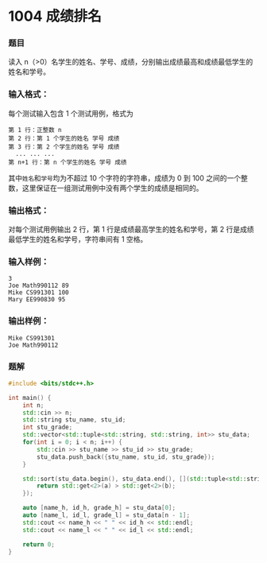 # 1004 成绩排名

### 题目

读入 n（>0）名学生的姓名、学号、成绩，分别输出成绩最高和成绩最低学生的姓名和学号。

### 输入格式：

每个测试输入包含 1 个测试用例，格式为

```
第 1 行：正整数 n
第 2 行：第 1 个学生的姓名 学号 成绩
第 3 行：第 2 个学生的姓名 学号 成绩
  ... ... ...
第 n+1 行：第 n 个学生的姓名 学号 成绩
```

其中`姓名`和`学号`均为不超过 10 个字符的字符串，成绩为 0 到 100 之间的一个整数，这里保证在一组测试用例中没有两个学生的成绩是相同的。

### 输出格式：

对每个测试用例输出 2 行，第 1 行是成绩最高学生的姓名和学号，第 2 行是成绩最低学生的姓名和学号，字符串间有 1 空格。

### 输入样例：

```in
3
Joe Math990112 89
Mike CS991301 100
Mary EE990830 95
```

### 输出样例：

```out
Mike CS991301
Joe Math990112
```

### 题解

```C++
#include <bits/stdc++.h>

int main() {
    int n;
    std::cin >> n;
    std::string stu_name, stu_id;
    int stu_grade;
    std::vector<std::tuple<std::string, std::string, int>> stu_data;
    for(int i = 0; i < n; i++) {
        std::cin >> stu_name >> stu_id >> stu_grade;
        stu_data.push_back({stu_name, stu_id, stu_grade});
    }

    std::sort(stu_data.begin(), stu_data.end(), [](std::tuple<std::string, std::string, int> a, std::tuple<std::string, std::string, int> b) {
        return std::get<2>(a) > std::get<2>(b);
    });

    auto [name_h, id_h, grade_h] = stu_data[0];
    auto [name_l, id_l, grade_l] = stu_data[n - 1];
    std::cout << name_h << " " << id_h << std::endl;
    std::cout << name_l << " " << id_l << std::endl;

    return 0;
}
```

